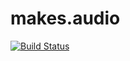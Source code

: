 # makes.audio

[![Build Status](https://travis-ci.org/austindebruyn/makes.audio.svg?branch=master)](https://travis-ci.org/austindebruyn/makes.audio)
